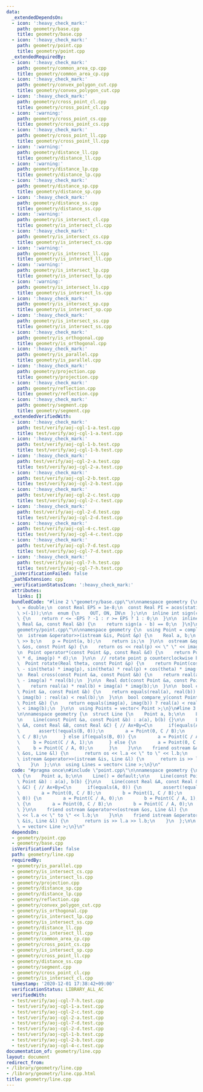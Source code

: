 ```yaml
---
data:
  _extendedDependsOn:
  - icon: ':heavy_check_mark:'
    path: geometry/base.cpp
    title: geometry/base.cpp
  - icon: ':heavy_check_mark:'
    path: geometry/point.cpp
    title: geometry/point.cpp
  _extendedRequiredBy:
  - icon: ':heavy_check_mark:'
    path: geometry/common_area_cp.cpp
    title: geometry/common_area_cp.cpp
  - icon: ':heavy_check_mark:'
    path: geometry/convex_polygon_cut.cpp
    title: geometry/convex_polygon_cut.cpp
  - icon: ':heavy_check_mark:'
    path: geometry/cross_point_cl.cpp
    title: geometry/cross_point_cl.cpp
  - icon: ':warning:'
    path: geometry/cross_point_cs.cpp
    title: geometry/cross_point_cs.cpp
  - icon: ':heavy_check_mark:'
    path: geometry/cross_point_ll.cpp
    title: geometry/cross_point_ll.cpp
  - icon: ':warning:'
    path: geometry/distance_ll.cpp
    title: geometry/distance_ll.cpp
  - icon: ':warning:'
    path: geometry/distance_lp.cpp
    title: geometry/distance_lp.cpp
  - icon: ':heavy_check_mark:'
    path: geometry/distance_sp.cpp
    title: geometry/distance_sp.cpp
  - icon: ':heavy_check_mark:'
    path: geometry/distance_ss.cpp
    title: geometry/distance_ss.cpp
  - icon: ':warning:'
    path: geometry/is_intersect_cl.cpp
    title: geometry/is_intersect_cl.cpp
  - icon: ':heavy_check_mark:'
    path: geometry/is_intersect_cs.cpp
    title: geometry/is_intersect_cs.cpp
  - icon: ':warning:'
    path: geometry/is_intersect_ll.cpp
    title: geometry/is_intersect_ll.cpp
  - icon: ':warning:'
    path: geometry/is_intersect_lp.cpp
    title: geometry/is_intersect_lp.cpp
  - icon: ':warning:'
    path: geometry/is_intersect_ls.cpp
    title: geometry/is_intersect_ls.cpp
  - icon: ':heavy_check_mark:'
    path: geometry/is_intersect_sp.cpp
    title: geometry/is_intersect_sp.cpp
  - icon: ':heavy_check_mark:'
    path: geometry/is_intersect_ss.cpp
    title: geometry/is_intersect_ss.cpp
  - icon: ':heavy_check_mark:'
    path: geometry/is_orthogonal.cpp
    title: geometry/is_orthogonal.cpp
  - icon: ':heavy_check_mark:'
    path: geometry/is_parallel.cpp
    title: geometry/is_parallel.cpp
  - icon: ':heavy_check_mark:'
    path: geometry/projection.cpp
    title: geometry/projection.cpp
  - icon: ':heavy_check_mark:'
    path: geometry/reflection.cpp
    title: geometry/reflection.cpp
  - icon: ':heavy_check_mark:'
    path: geometry/segment.cpp
    title: geometry/segment.cpp
  _extendedVerifiedWith:
  - icon: ':heavy_check_mark:'
    path: test/verify/aoj-cgl-1-a.test.cpp
    title: test/verify/aoj-cgl-1-a.test.cpp
  - icon: ':heavy_check_mark:'
    path: test/verify/aoj-cgl-1-b.test.cpp
    title: test/verify/aoj-cgl-1-b.test.cpp
  - icon: ':heavy_check_mark:'
    path: test/verify/aoj-cgl-2-a.test.cpp
    title: test/verify/aoj-cgl-2-a.test.cpp
  - icon: ':heavy_check_mark:'
    path: test/verify/aoj-cgl-2-b.test.cpp
    title: test/verify/aoj-cgl-2-b.test.cpp
  - icon: ':heavy_check_mark:'
    path: test/verify/aoj-cgl-2-c.test.cpp
    title: test/verify/aoj-cgl-2-c.test.cpp
  - icon: ':heavy_check_mark:'
    path: test/verify/aoj-cgl-2-d.test.cpp
    title: test/verify/aoj-cgl-2-d.test.cpp
  - icon: ':heavy_check_mark:'
    path: test/verify/aoj-cgl-4-c.test.cpp
    title: test/verify/aoj-cgl-4-c.test.cpp
  - icon: ':heavy_check_mark:'
    path: test/verify/aoj-cgl-7-d.test.cpp
    title: test/verify/aoj-cgl-7-d.test.cpp
  - icon: ':heavy_check_mark:'
    path: test/verify/aoj-cgl-7-h.test.cpp
    title: test/verify/aoj-cgl-7-h.test.cpp
  _isVerificationFailed: false
  _pathExtension: cpp
  _verificationStatusIcon: ':heavy_check_mark:'
  attributes:
    links: []
  bundledCode: "#line 2 \"geometry/base.cpp\"\n\nnamespace geometry {\n  using Real\
    \ = double;\n  const Real EPS = 1e-8;\n  const Real PI = acos(static_cast< Real\
    \ >(-1));\n\n  enum {\n    OUT, ON, IN\n  };\n\n  inline int sign(const Real &r)\
    \ {\n    return r <= -EPS ? -1 : r >= EPS ? 1 : 0;\n  }\n\n  inline bool equals(const\
    \ Real &a, const Real &b) {\n    return sign(a - b) == 0;\n  }\n}\n#line 3 \"\
    geometry/point.cpp\"\n\nnamespace geometry {\n  using Point = complex< Real >;\n\
    \n  istream &operator>>(istream &is, Point &p) {\n    Real a, b;\n    is >> a\
    \ >> b;\n    p = Point(a, b);\n    return is;\n  }\n\n  ostream &operator<<(ostream\
    \ &os, const Point &p) {\n    return os << real(p) << \" \" << imag(p);\n  }\n\
    \n  Point operator*(const Point &p, const Real &d) {\n    return Point(real(p)\
    \ * d, imag(p) * d);\n  }\n\n  // rotate point p counterclockwise by theta rad\n\
    \  Point rotate(Real theta, const Point &p) {\n    return Point(cos(theta) * real(p)\
    \ - sin(theta) * imag(p), sin(theta) * real(p) + cos(theta) * imag(p));\n  }\n\
    \n  Real cross(const Point &a, const Point &b) {\n    return real(a) * imag(b)\
    \ - imag(a) * real(b);\n  }\n\n  Real dot(const Point &a, const Point &b) {\n\
    \    return real(a) * real(b) + imag(a) * imag(b);\n  }\n\n  bool compare_x(const\
    \ Point &a, const Point &b) {\n    return equals(real(a), real(b)) ? imag(a) <\
    \ imag(b) : real(a) < real(b);\n  }\n\n  bool compare_y(const Point &a, const\
    \ Point &b) {\n    return equals(imag(a), imag(b)) ? real(a) < real(b) : imag(a)\
    \ < imag(b);\n  }\n\n  using Points = vector< Point >;\n}\n#line 3 \"geometry/line.cpp\"\
    \n\nnamespace geometry {\n  struct Line {\n    Point a, b;\n\n    Line() = default;\n\
    \n    Line(const Point &a, const Point &b) : a(a), b(b) {}\n\n    Line(const Real\
    \ &A, const Real &B, const Real &C) { // Ax+By=C\n      if(equals(A, 0)) {\n \
    \       assert(!equals(B, 0));\n        a = Point(0, C / B);\n        b = Point(1,\
    \ C / B);\n      } else if(equals(B, 0)) {\n        a = Point(C / A, 0);\n   \
    \     b = Point(C / A, 1);\n      } else {\n        a = Point(0, C / B);\n   \
    \     b = Point(C / A, 0);\n      }\n    }\n\n    friend ostream &operator<<(ostream\
    \ &os, Line &l) {\n      return os << l.a << \" to \" << l.b;\n    }\n\n    friend\
    \ istream &operator>>(istream &is, Line &l) {\n      return is >> l.a >> l.b;\n\
    \    }\n  };\n\n  using Lines = vector< Line >;\n}\n"
  code: "#pragma once\n#include \"point.cpp\"\n\nnamespace geometry {\n  struct Line\
    \ {\n    Point a, b;\n\n    Line() = default;\n\n    Line(const Point &a, const\
    \ Point &b) : a(a), b(b) {}\n\n    Line(const Real &A, const Real &B, const Real\
    \ &C) { // Ax+By=C\n      if(equals(A, 0)) {\n        assert(!equals(B, 0));\n\
    \        a = Point(0, C / B);\n        b = Point(1, C / B);\n      } else if(equals(B,\
    \ 0)) {\n        a = Point(C / A, 0);\n        b = Point(C / A, 1);\n      } else\
    \ {\n        a = Point(0, C / B);\n        b = Point(C / A, 0);\n      }\n   \
    \ }\n\n    friend ostream &operator<<(ostream &os, Line &l) {\n      return os\
    \ << l.a << \" to \" << l.b;\n    }\n\n    friend istream &operator>>(istream\
    \ &is, Line &l) {\n      return is >> l.a >> l.b;\n    }\n  };\n\n  using Lines\
    \ = vector< Line >;\n}\n"
  dependsOn:
  - geometry/point.cpp
  - geometry/base.cpp
  isVerificationFile: false
  path: geometry/line.cpp
  requiredBy:
  - geometry/is_parallel.cpp
  - geometry/is_intersect_cs.cpp
  - geometry/is_intersect_ls.cpp
  - geometry/projection.cpp
  - geometry/distance_sp.cpp
  - geometry/distance_lp.cpp
  - geometry/reflection.cpp
  - geometry/convex_polygon_cut.cpp
  - geometry/is_orthogonal.cpp
  - geometry/is_intersect_lp.cpp
  - geometry/is_intersect_ss.cpp
  - geometry/distance_ll.cpp
  - geometry/is_intersect_ll.cpp
  - geometry/common_area_cp.cpp
  - geometry/cross_point_cs.cpp
  - geometry/is_intersect_sp.cpp
  - geometry/cross_point_ll.cpp
  - geometry/distance_ss.cpp
  - geometry/segment.cpp
  - geometry/cross_point_cl.cpp
  - geometry/is_intersect_cl.cpp
  timestamp: '2020-12-01 17:38:42+09:00'
  verificationStatus: LIBRARY_ALL_AC
  verifiedWith:
  - test/verify/aoj-cgl-7-h.test.cpp
  - test/verify/aoj-cgl-1-a.test.cpp
  - test/verify/aoj-cgl-2-c.test.cpp
  - test/verify/aoj-cgl-2-a.test.cpp
  - test/verify/aoj-cgl-7-d.test.cpp
  - test/verify/aoj-cgl-2-d.test.cpp
  - test/verify/aoj-cgl-1-b.test.cpp
  - test/verify/aoj-cgl-2-b.test.cpp
  - test/verify/aoj-cgl-4-c.test.cpp
documentation_of: geometry/line.cpp
layout: document
redirect_from:
- /library/geometry/line.cpp
- /library/geometry/line.cpp.html
title: geometry/line.cpp
---
```

